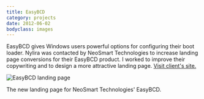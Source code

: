 ```yaml
---
title: EasyBCD
category: projects
date: 2012-06-02
bodyclass: images
---
```


EasyBCD gives Windows users powerful options for configuring their boot loader. Nylira was contacted by NeoSmart Technologies to increase landing page conversions for their EasyBCD product. I worked to improve their copywriting and to design a more attractive landing page. [Visit client's site.](https://neosmart.net/EasyBCD/)

<div class="figure">
  <img src="../assets/images/projects/easybcd-01.png" alt="EasyBCD landing page" />
  <div class="figcaption">
    <p>The new landing page for NeoSmart Technologies' EasyBCD.</p>
  </div>
</div>

